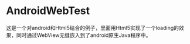 # AndroidWebTest

这是一个对android和Html5结合的例子，里面用Html5实现了一个loading的效果，同时通过WebView无缝嵌入到了android原生Java程序中。
